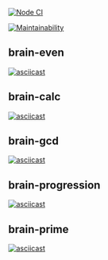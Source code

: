 [![Node CI](https://github.com/Andrey2gri/frontend-project-lvl1/workflows/Node%20CI/badge.svg)](https://github.com/Andrey2gri/frontend-project-lvl1/actions)

[![Maintainability](https://api.codeclimate.com/v1/badges/bb1def58f73ebbaa4178/maintainability)](https://codeclimate.com/github/Andrey2Gri/frontend-project-lvl1/maintainability)



## brain-even
[![asciicast](https://asciinema.org/a/h6AMQ4PgjY9JKhaYKAaCAfQsI.svg)](https://asciinema.org/a/h6AMQ4PgjY9JKhaYKAaCAfQsI?speed=3)

## brain-calc
[![asciicast](https://asciinema.org/a/IlyzQ5MqBeKtiua4b7VxbMLRa.svg)](https://asciinema.org/a/IlyzQ5MqBeKtiua4b7VxbMLRa?speed=3)

## brain-gcd
[![asciicast](https://asciinema.org/a/l8yvi6nd3qO6cWLSl67XS1kJs.svg)](https://asciinema.org/a/l8yvi6nd3qO6cWLSl67XS1kJs?speed=3)

## brain-progression
[![asciicast](https://asciinema.org/a/tmmF3W65I0rcTWX181dea1J2G.svg)](https://asciinema.org/a/tmmF3W65I0rcTWX181dea1J2G?speed=3)

## brain-prime
[![asciicast](https://asciinema.org/a/uSqcX5zE96M5LDvzxgsk7JoGf.svg)](https://asciinema.org/a/uSqcX5zE96M5LDvzxgsk7JoGf?speed=3)